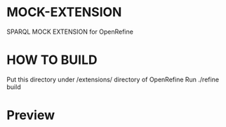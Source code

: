 # MOCK-EXTENSION
SPARQL MOCK EXTENSION for OpenRefine

# HOW TO BUILD
Put this directory under /extensions/ directory of OpenRefine
Run ./refine build

# Preview 
